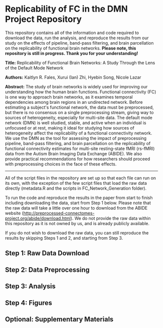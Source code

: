 # Replicability of FC in the DMN Project Repository
 
This repository contains all of the information and code required to download the data, run the analysis, and reproduce the results from our study on the effects of pipeline, band-pass filtering, and brain parcellation on the replicability of functional brain networks. **Please note, this repository is still in progress. Thank you for your understanding!**

**Title:** Replicability of Functional Brain Networks: A Study Through the Lens of the Default Mode Network

**Authors:** Kaitlyn R. Fales, Xurui (Ian) Zhi, Hyebin Song, Nicole Lazar

**Abstract:** The study of brain networks is widely used for improving our understanding how the human brain functions. Functional connectivity (FC) is one way to approach brain networks, as it examines temporal dependencies among brain regions in an undirected network. Before estimating a subject's functional network, the data must be preprocessed, but there is no consensus on a single preprocessing stream, giving way to sources of heterogeneity, especially for multi-site data. The default mode network (DMN) is well studied, stable, and active when an individual is unfocused or at rest, making it ideal for studying how sources of heterogeneity affect the replicability of a functional connectivity network. We use the DMN as the tool for assessing the impact of preprocessing pipeline, band-pass filtering, and brain parcellation on the replicability of functional connectivity estimates for multi-site resting-state fMRI (rs-fMRI) data from the Autism Brain Imaging Data Exchange (ABIDE). We also provide practical recommendations for how researchers should proceed with preprocessing choices in the face of these effects.

-----

All of the script files in the repository are set up so that each file can run on its own, with the exception of the few script files that load the raw data directly (metadata.R and the scripts in FC_Network_Generation folder). 

To run the code and reproduce the results in the paper from start to finish including downloading the data, start from Step 1 below. Please note that the raw data will take a little over one hour to download from the ABIDE website (http://preprocessed-connectomes-project.org/abide/download.html). We do not provide the raw data within this repository as it is not owned by us, and is already publicly available. 

If you do not wish to download the raw data, you can still reproduce the results by skipping Steps 1 and 2, and starting from Step 3.

## Step 1: Raw Data Download

## Step 2: Data Preprocessing

## Step 3: Analysis

## Step 4: Figures

## Optional: Supplementary Materials



